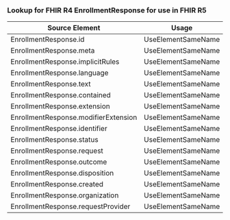 ### Lookup for FHIR R4 EnrollmentResponse for use in FHIR R5

| Source Element | Usage | Target |
| -------------- | ----- | ------ |
| EnrollmentResponse.id | UseElementSameName | EnrollmentResponse.id |
| EnrollmentResponse.meta | UseElementSameName | EnrollmentResponse.meta |
| EnrollmentResponse.implicitRules | UseElementSameName | EnrollmentResponse.implicitRules |
| EnrollmentResponse.language | UseElementSameName | EnrollmentResponse.language |
| EnrollmentResponse.text | UseElementSameName | EnrollmentResponse.text |
| EnrollmentResponse.contained | UseElementSameName | EnrollmentResponse.contained |
| EnrollmentResponse.extension | UseElementSameName | EnrollmentResponse.extension |
| EnrollmentResponse.modifierExtension | UseElementSameName | EnrollmentResponse.modifierExtension |
| EnrollmentResponse.identifier | UseElementSameName | EnrollmentResponse.identifier |
| EnrollmentResponse.status | UseElementSameName | EnrollmentResponse.status |
| EnrollmentResponse.request | UseElementSameName | EnrollmentResponse.request |
| EnrollmentResponse.outcome | UseElementSameName | EnrollmentResponse.outcome |
| EnrollmentResponse.disposition | UseElementSameName | EnrollmentResponse.disposition |
| EnrollmentResponse.created | UseElementSameName | EnrollmentResponse.created |
| EnrollmentResponse.organization | UseElementSameName | EnrollmentResponse.organization |
| EnrollmentResponse.requestProvider | UseElementSameName | EnrollmentResponse.requestProvider |
